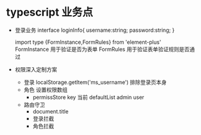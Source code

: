 # typescript 业务点
- 登录业务
    interface loginInfo{
        username:string;
        password:string;
    }

    import type {FormInstance,FormRules} from 'element-plus'
    FormInstance 用于验证是否为表单
    FormRules 用于验证表单验证规则是否通过


- 权限深入定制方案
    - 登录 localStorage.getItem('ms_username')
        排除登录页本身
    - 角色 设置权限数组
        - permissStore 
            key 当前
            defaultList admin user
    - 路由守卫
        - document.title 
        - 登录拦截
        - 角色拦截
    